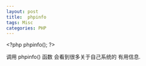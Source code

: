 ```yaml
---
layout: post
title:  phpinfo
tags: Misc
categories: PHP
---
```

\<?php
phpinfo();
?\>



调用 phpinfo() 函数
会看到很多关于自己系统的 有用信息.

